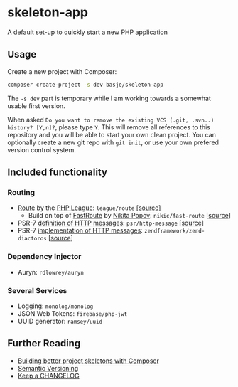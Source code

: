 # skeleton-app
A default set-up to quickly start a new PHP application

## Usage
Create a new project with Composer:

```sh
composer create-project -s dev basje/skeleton-app
```

The `-s dev` part is temporary while I am working towards a somewhat usable first version. 

When asked `Do you want to remove the existing VCS (.git, .svn..) history? [Y,n]?`, please type `Y`. This will remove all references to this repository and you will be able to start your own clean project. You can optionally create a new git repo with `git init`, or use your own prefered version control system.

## Included functionality

### Routing

- [Route](http://route.thephpleague.com/) by the [PHP League](http://thephpleague.com/): `league/route` [[source](https://github.com/thephpleague/route)]
    - Build on top of [FastRoute](https://nikic.github.io/2014/02/18/Fast-request-routing-using-regular-expressions.html) by [Nikita Popov](https://nikic.github.io/): `nikic/fast-route` [[source](https://github.com/nikic/FastRoute)]
- PSR-7 [definition of HTTP messages](http://www.php-fig.org/psr/psr-7/): `psr/http-message` [[source](https://github.com/php-fig/http-message)]
- PSR-7 [implementation of HTTP messages](https://docs.zendframework.com/zend-diactoros/): `zendframework/zend-diactoros` [[source](https://github.com/zendframework/zend-diactoros)]

### Dependency Injector

- Auryn: `rdlowrey/auryn`

### Several Services

- Logging: `monolog/monolog`
- JSON Web Tokens: `firebase/php-jwt`
- UUID generator: `ramsey/uuid`

## Further Reading

- [Building better project skeletons with Composer](https://www.binpress.com/tutorial/better-project-skeletons-with-composer/157)
- [Semantic Versioning](http://semver.org/)
- [Keep a CHANGELOG](http://keepachangelog.com/)
